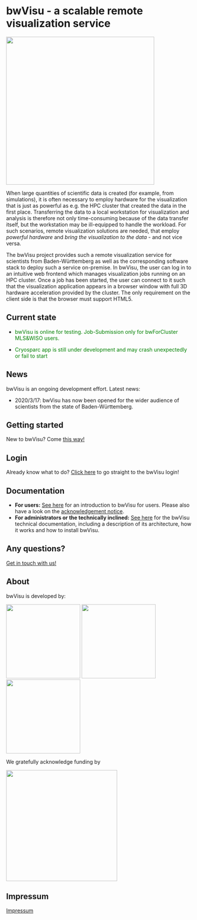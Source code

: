 # bwVisu - a scalable remote visualization service

<img src="https://github.com/bwvisu/docs/raw/master/img/bwvisu2.png" alt="" width="400"/>

When large quantities of scientific data is created (for example, from simulations), it is often necessary to employ hardware for the visualization that is just as powerful as e.g. the HPC cluster that created the data in the first place. Transferring the data to a local workstation for visualization and analysis is therefore not only time-consuming because of the data transfer itself, but the workstation may be ill-equipped to handle the workload. For such scenarios, remote visualization solutions are needed, that employ *powerful hardware* and *bring the visualization to the data* - and not vice versa.

The bwVisu project provides such a remote visualization service for scientists from Baden-Württemberg as well as the corresponding software stack to deploy such a service on-premise. In bwVisu, the user can log in to an intuitive web frontend which manages visualization jobs running on an HPC cluster. Once a job has been started, the user can connect to it such that the visualization application appears in a browser window with full 3D hardware acceleration provided by the cluster. The only requirement on the client side is that the browser must support HTML5.

## Current state

* <p style="color:green;">bwVisu is online for testing. Job-Submission only for bwForCluster MLS&WISO users.</p>
* <p style="color:green;">Cryosparc app is still under development and may crash unexpectedly or fail to start</p>
<!-- * <p style="color:green;">bwVisu is currently unavailable due to maintenance. Job submissions are disabled.</p> -->

## News

bwVisu is an ongoing development effort. Latest news:
* 2020/3/17: bwVisu has now been opened for the wider audience of scientists from the state of Baden-Württemberg.


## Getting started
New to bwVisu? Come [this way!](user-docs/getting-started.md)

## Login
Already know what to do? [Click here](https://bwvisu-web.urz.uni-heidelberg.de) to go straight to the bwVisu login!

## Documentation
* **For users:** [See here](user-docs/user-docs.md) for an introduction to bwVisu for users. Please also have a look on the [acknowledgement notice](acknowledgement.md).
* **For administrators or the technically inclined:** [See here](technical-docs/technical-docs.md) for the bwVisu technical documentation, including a description of its architecture, how it works and how to install bwVisu.

## Any questions?

[Get in touch with us!](mailto:bwvisu-support@urz.uni-heidelberg.de)

## About

bwVisu is developed by:

<img src="https://github.com/bwvisu/docs/raw/master/img/unihd.png" alt=""  width="200"/>
<img src="https://github.com/bwvisu/docs/raw/master/img/hlrs.png" alt="" width="200"/>
<img src="https://github.com/bwvisu/docs/raw/master/img/kit.png" alt=""  width="200"/>

We gratefully acknowledge funding by


<img src="https://github.com/bwvisu/docs/raw/master/img/mwk.png" alt="" width="300"/>

## Impressum

[Impressum](https://www.urz.uni-heidelberg.de/de/Impressum)
